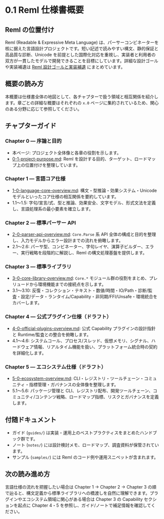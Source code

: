 # 0.1 Reml 仕様書概要

## Reml の位置付け

Reml (Readable & Expressive Meta Language) は、パーサーコンビネーターを核に据えた言語設計プロジェクトです。短い記述で読みやすい構文、静的保証と高品質な診断、Unicode を前提とした国際化対応を重視し、実装者と利用者の双方が一貫したモデルで開発できることを目標にしています。詳細な設計ゴールや実装補遺は [Reml 設計ゴールと実装補遺](notes/reml-design-goals-and-appendix.md) にまとめています。

## 概要の読み方

本概要は仕様書全体の地図として、各チャプターで扱う領域と相互関係を紹介します。章ごとの詳細な概要はそれぞれの `x.0` ページに集約されているため、関心のある分野に応じて参照してください。

## チャプターガイド

### Chapter 0 — 序論と目的

- 本ページ: プロジェクト全体像と各章の役割を示します。
- [0-1-project-purpose.md](0-1-project-purpose.md): Reml を設計する目的、ターゲット、ロードマップ上の位置付けを整理しています。

### Chapter 1 — 言語コア仕様

- [1-0-language-core-overview.md](1-0-language-core-overview.md): 構文・型推論・効果システム・Unicode モデルといったコア仕様の相互関係を要約しています。
- 1.1〜1.5: 字句/宣言/式、型と推論、効果安全、文字モデル、形式文法を定義し、言語処理系の最小要素を確立します。

### Chapter 2 — 標準パーサー API

- [2-0-parser-api-overview.md](2-0-parser-api-overview.md): `Core.Parse` 系 API 全体の構成と目的を整理し、入力モデルからエラー設計までの流れを俯瞰します。
- 2.1〜2.6: パーサ型、コンビネーター、字句レイヤ、演算子ビルダー、エラー、実行戦略を段階的に解説し、Reml の構文処理基盤を提供します。

### Chapter 3 — 標準ライブラリ

- [3-0-core-library-overview.md](3-0-core-library-overview.md): `Core.*` モジュール群の役割をまとめ、プレリュードから環境機能までの接続点を示します。
- 3.1〜3.10: 反復・コレクション・テキスト・数値/時間・IO/Path・診断/監査・設定/データ・ランタイム/Capability・非同期/FFI/Unsafe・環境統合をカバーします。

### Chapter 4 — 公式プラグイン仕様（ドラフト）

- [4-0-official-plugins-overview.md](4-0-official-plugins-overview.md): 公式 Capability プラグインの設計指針と Runtime/監査との整合を俯瞰します。
- 4.1〜4.6: システムコール、プロセス/スレッド、仮想メモリ、シグナル、ハードウェア情報、リアルタイム機能を扱い、プラットフォーム統合時の契約を詳細化します。

### Chapter 5 — エコシステム仕様（ドラフト）

- [5-0-ecosystem-overview.md](5-0-ecosystem-overview.md): CLI・レジストリ・ツールチェーン・コミュニティ・指標管理・ガバナンスの全体像を整理します。
- 5.1〜5.6: パッケージ管理と CLI、レジストリ配布、開発ツールチェーン、コミュニティ/コンテンツ戦略、ロードマップ指標、リスクとガバナンスを定義します。

## 付随ドキュメント

- ガイド (`guides/`) は実装・運用上のベストプラクティスをまとめたハンドブック群です。
- ノート (`notes/`) には設計検討メモ、ロードマップ、調査資料が保管されています。
- サンプル (`samples/`) には Reml のコード例や運用スニペットが含まれます。

## 次の読み進め方

言語仕様の流れを把握したい場合は Chapter 1 → Chapter 2 → Chapter 3 の順で辿ると、構文定義から標準ライブラリへの橋渡しを自然に理解できます。プラグインやエコシステム領域に関心がある場合は Chapter 3 の Capability セクションを起点に Chapter 4・5 を参照し、ガイド/ノートで補足情報を確認してください。
